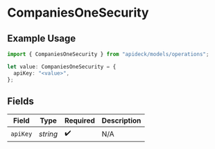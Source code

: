 # CompaniesOneSecurity

## Example Usage

```typescript
import { CompaniesOneSecurity } from "apideck/models/operations";

let value: CompaniesOneSecurity = {
  apiKey: "<value>",
};
```

## Fields

| Field              | Type               | Required           | Description        |
| ------------------ | ------------------ | ------------------ | ------------------ |
| `apiKey`           | *string*           | :heavy_check_mark: | N/A                |